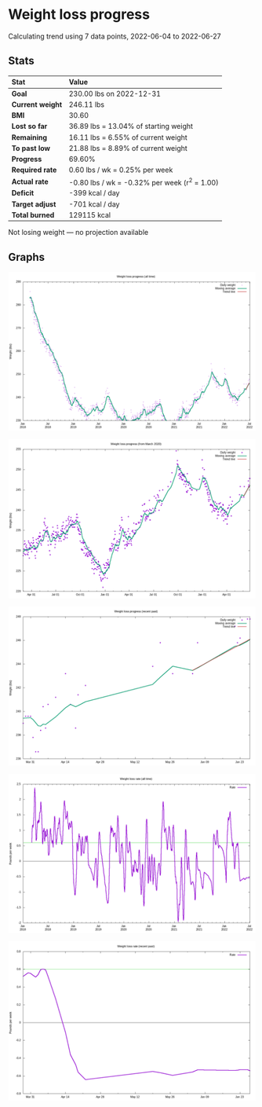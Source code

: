 # Weight loss progress

Calculating trend using 7 data points, 2022-06-04 to 2022-06-27

## Stats

Stat|Value
:-|:-
**Goal**|230.00 lbs on 2022-12-31
**Current weight**|246.11 lbs
**BMI**|30.60
**Lost so far**|36.89 lbs = 13.04% of starting weight
**Remaining**|16.11 lbs =  6.55% of current  weight
**To past low**|21.88 lbs =  8.89% of current  weight
**Progress**|69.60%
**Required rate**|0.60 lbs / wk = 0.25% per week
**Actual rate**|-0.80 lbs / wk = -0.32% per week  (r<sup>2</sup> = 1.00)
**Deficit**|-399 kcal / day
**Target adjust**|-701 kcal / day
**Total burned**|129115 kcal

Not losing weight &mdash; no projection available

## Graphs

![](weight-graph-alltime.png)

![](weight-graph-covid.png)

![](weight-graph-recent.png)

![](rate-graph-alltime.png)

![](rate-graph-recent.png)
